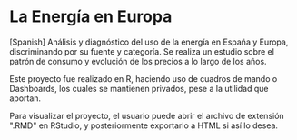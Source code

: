 # La Energía en Europa
[Spanish] Análisis y diagnóstico del uso de la energía en España y Europa, discriminando por su fuente y categoría. Se realiza un estudio sobre el patrón de consumo y evolución de los precios a lo largo de los años.

Este proyecto fue realizado en R, haciendo uso de cuadros de mando o Dashboards, los cuales se mantienen privados, pese a la utilidad que aportan.

Para visualizar el proyecto, el usuario puede abrir el archivo de extensión ".RMD" en RStudio, y posteriormente exportarlo a HTML si así lo desea.



